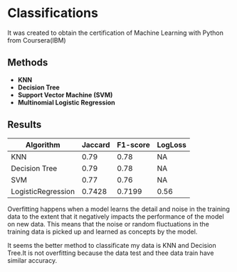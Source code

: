 # Classifications
It was created to obtain the certification of Machine Learning with Python from Coursera(IBM)

## Methods
  - **KNN**
  - **Decision Tree** 
  - **Support Vector Machine (SVM)**
  - **Multinomial Logistic Regression** 

## Results
| Algorithm          | Jaccard | F1-score | LogLoss |
|--------------------|---------|----------|---------|
| KNN                | 0.79    | 0.78     | NA      |
| Decision Tree      | 0.79    | 0.78     | NA      |
| SVM                | 0.77    | 0.76     | NA      |
| LogisticRegression | 0.7428  | 0.7199   | 0.56    |

Overfitting happens when a model learns the detail and noise in the training data to the extent that it negatively impacts the performance of the model on new data. This means that the noise or random fluctuations in the training data is picked up and learned as concepts by the model. 

It seems the better method to classificate my data is KNN and Decision Tree.It is not overfitting because the data test and thee data train have similar accuracy.
